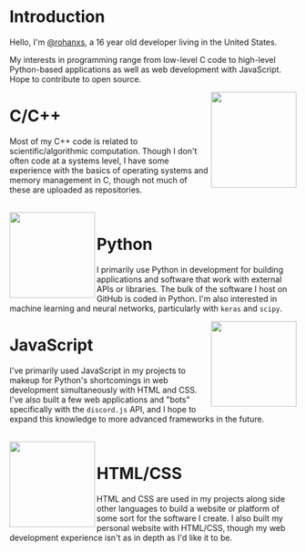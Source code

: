 # Introduction
Hello, I'm [@rohanxs](https://github.com/rohanxs), a 16 year old developer living in the United States.

My interests in programming range from low-level C code to high-level Python-based applications as well as web development with JavaScript. Hope to contribute to open source.

<img align="right" src="https://upload.wikimedia.org/wikipedia/commons/thumb/1/18/ISO_C%2B%2B_Logo.svg/640px-ISO_C%2B%2B_Logo.svg.png" width=150 height=168>

# C/C++
Most of my C++ code is related to scientific/algorithmic computation. Though I don't often code at a systems level, I have some experience with the basics of
operating systems and memory management in C, though not much of these are uploaded as repositories.

<br>

<img align="left" src="https://upload.wikimedia.org/wikipedia/commons/thumb/c/c3/Python-logo-notext.svg/640px-Python-logo-notext.svg.png" width=150 height=150>

# Python
I primarily use Python in development for building applications and software that work with external APIs or libraries. The bulk of the software I host on GitHub
is coded in Python. I'm also interested in machine learning and neural networks, particularly with `keras` and `scipy`.

<img align="right" src="https://upload.wikimedia.org/wikipedia/commons/thumb/9/99/Unofficial_JavaScript_logo_2.svg/2048px-Unofficial_JavaScript_logo_2.svg.png" width=150 height=150>

# JavaScript
I've primarily used JavaScript in my projects to makeup for Python's shortcomings in web development simultaneously with HTML and CSS. I've also built a few web applications and "bots" specifically with the `discord.js` API, and I hope to expand this knowledge to more advanced frameworks in the future.

<br>

<img align="left" src="https://www.harrisonpl.org/images/events/1521727838.png" height=150>

# HTML/CSS
HTML and CSS are used in my projects along side other languages to build a website or platform of some sort for the software I create. I also built my personal website with HTML/CSS, though my web development experience isn't as in depth as I'd like it to be.
